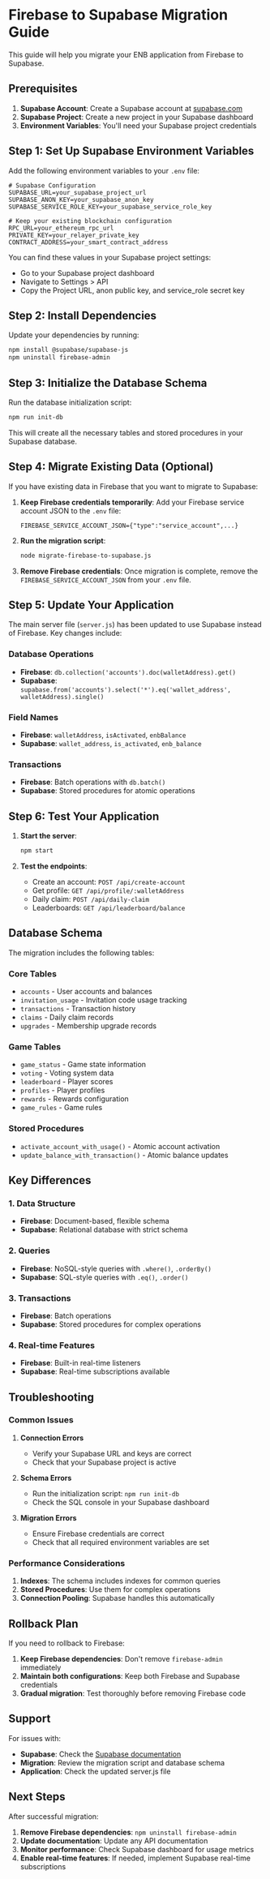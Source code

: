 # Firebase to Supabase Migration Guide

This guide will help you migrate your ENB application from Firebase to Supabase.

## Prerequisites

1. **Supabase Account**: Create a Supabase account at [supabase.com](https://supabase.com)
2. **Supabase Project**: Create a new project in your Supabase dashboard
3. **Environment Variables**: You'll need your Supabase project credentials

## Step 1: Set Up Supabase Environment Variables

Add the following environment variables to your `.env` file:

```env
# Supabase Configuration
SUPABASE_URL=your_supabase_project_url
SUPABASE_ANON_KEY=your_supabase_anon_key
SUPABASE_SERVICE_ROLE_KEY=your_supabase_service_role_key

# Keep your existing blockchain configuration
RPC_URL=your_ethereum_rpc_url
PRIVATE_KEY=your_relayer_private_key
CONTRACT_ADDRESS=your_smart_contract_address
```

You can find these values in your Supabase project settings:
- Go to your Supabase project dashboard
- Navigate to Settings > API
- Copy the Project URL, anon public key, and service_role secret key

## Step 2: Install Dependencies

Update your dependencies by running:

```bash
npm install @supabase/supabase-js
npm uninstall firebase-admin
```

## Step 3: Initialize the Database Schema

Run the database initialization script:

```bash
npm run init-db
```

This will create all the necessary tables and stored procedures in your Supabase database.

## Step 4: Migrate Existing Data (Optional)

If you have existing data in Firebase that you want to migrate to Supabase:

1. **Keep Firebase credentials temporarily**: Add your Firebase service account JSON to the `.env` file:
   ```env
   FIREBASE_SERVICE_ACCOUNT_JSON={"type":"service_account",...}
   ```

2. **Run the migration script**:
   ```bash
   node migrate-firebase-to-supabase.js
   ```

3. **Remove Firebase credentials**: Once migration is complete, remove the `FIREBASE_SERVICE_ACCOUNT_JSON` from your `.env` file.

## Step 5: Update Your Application

The main server file (`server.js`) has been updated to use Supabase instead of Firebase. Key changes include:

### Database Operations
- **Firebase**: `db.collection('accounts').doc(walletAddress).get()`
- **Supabase**: `supabase.from('accounts').select('*').eq('wallet_address', walletAddress).single()`

### Field Names
- **Firebase**: `walletAddress`, `isActivated`, `enbBalance`
- **Supabase**: `wallet_address`, `is_activated`, `enb_balance`

### Transactions
- **Firebase**: Batch operations with `db.batch()`
- **Supabase**: Stored procedures for atomic operations

## Step 6: Test Your Application

1. **Start the server**:
   ```bash
   npm start
   ```

2. **Test the endpoints**:
   - Create an account: `POST /api/create-account`
   - Get profile: `GET /api/profile/:walletAddress`
   - Daily claim: `POST /api/daily-claim`
   - Leaderboards: `GET /api/leaderboard/balance`

## Database Schema

The migration includes the following tables:

### Core Tables
- `accounts` - User accounts and balances
- `invitation_usage` - Invitation code usage tracking
- `transactions` - Transaction history
- `claims` - Daily claim records
- `upgrades` - Membership upgrade records

### Game Tables
- `game_status` - Game state information
- `voting` - Voting system data
- `leaderboard` - Player scores
- `profiles` - Player profiles
- `rewards` - Rewards configuration
- `game_rules` - Game rules

### Stored Procedures
- `activate_account_with_usage()` - Atomic account activation
- `update_balance_with_transaction()` - Atomic balance updates

## Key Differences

### 1. Data Structure
- **Firebase**: Document-based, flexible schema
- **Supabase**: Relational database with strict schema

### 2. Queries
- **Firebase**: NoSQL-style queries with `.where()`, `.orderBy()`
- **Supabase**: SQL-style queries with `.eq()`, `.order()`

### 3. Transactions
- **Firebase**: Batch operations
- **Supabase**: Stored procedures for complex operations

### 4. Real-time Features
- **Firebase**: Built-in real-time listeners
- **Supabase**: Real-time subscriptions available

## Troubleshooting

### Common Issues

1. **Connection Errors**
   - Verify your Supabase URL and keys are correct
   - Check that your Supabase project is active

2. **Schema Errors**
   - Run the initialization script: `npm run init-db`
   - Check the SQL console in your Supabase dashboard

3. **Migration Errors**
   - Ensure Firebase credentials are correct
   - Check that all required environment variables are set

### Performance Considerations

1. **Indexes**: The schema includes indexes for common queries
2. **Stored Procedures**: Use them for complex operations
3. **Connection Pooling**: Supabase handles this automatically

## Rollback Plan

If you need to rollback to Firebase:

1. **Keep Firebase dependencies**: Don't remove `firebase-admin` immediately
2. **Maintain both configurations**: Keep both Firebase and Supabase credentials
3. **Gradual migration**: Test thoroughly before removing Firebase code

## Support

For issues with:
- **Supabase**: Check the [Supabase documentation](https://supabase.com/docs)
- **Migration**: Review the migration script and database schema
- **Application**: Check the updated server.js file

## Next Steps

After successful migration:

1. **Remove Firebase dependencies**: `npm uninstall firebase-admin`
2. **Update documentation**: Update any API documentation
3. **Monitor performance**: Check Supabase dashboard for usage metrics
4. **Enable real-time features**: If needed, implement Supabase real-time subscriptions 